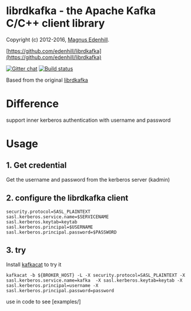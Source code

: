 librdkafka - the Apache Kafka C/C++ client library
==================================================

Copyright (c) 2012-2016, [Magnus Edenhill](http://www.edenhill.se/).

[https://github.com/edenhill/librdkafka](https://github.com/edenhill/librdkafka)

[![Gitter chat](https://badges.gitter.im/edenhill/librdkafka.png)](https://gitter.im/edenhill/librdkafka) [![Build status](https://doozer.io/badge/edenhill/librdkafka/buildstatus/master)](https://doozer.io/user/edenhill/librdkafka)


Based from the original [librdkafka](https://github.com/edenhill/librdkafka)

# Difference #

support inner kerberos authentication with username and password

# Usage #
## 1. Get credential ##
Get the username and password from the kerberos server (kadmin)

## 2. configure the librdkafka client ##
```
security.protocol=SASL_PLAINTEXT
sasl.kerberos.service.name=$SERVICENAME
sasl.kerberos.keytab=keytab
sasl.kerberos.principal=$USERNAME
sasl.kerberos.principal.password=$PASSWORD
```

## 3. try ##
Install [kafkacat](https://github.com/edenhill/kafkacat) to try it
```apple js
kafkacat -b ${BROKER_HOST} -L -X security.protocol=SASL_PLAINTEXT -X sasl.kerberos.service.name=kafka  -X sasl.kerberos.keytab=keytab -X sasl.kerberos.principal=username -X sasl.kerberos.principal.password=password
```
use in code to see [examples/]